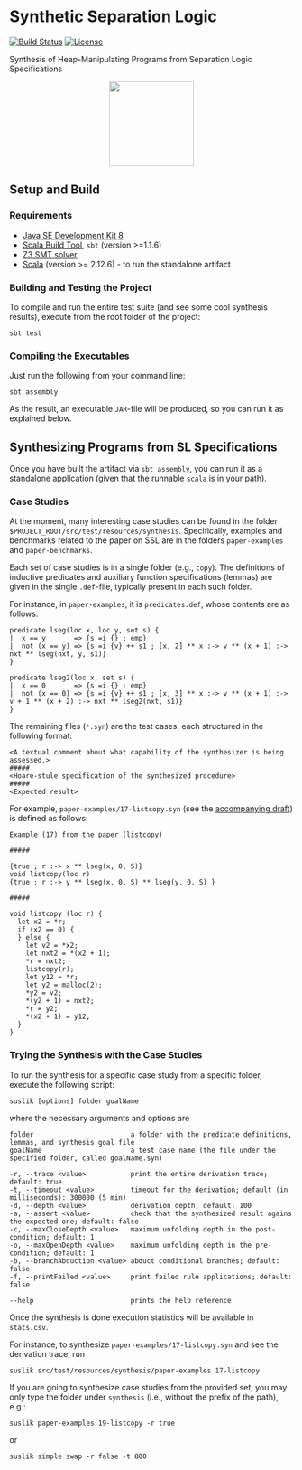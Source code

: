 # Synthetic Separation Logic

[![Build Status](https://travis-ci.org/TyGuS/suslik.svg?branch=master)](https://travis-ci.org/TyGuS/suslik)
[![License](https://img.shields.io/badge/License-BSD%202--Clause-orange.svg)](https://raw.githubusercontent.com/TyGuS/suslik/master/LICENSE)

Synthesis of Heap-Manipulating Programs from Separation Logic
Specifications

<p align="center">
  <img src="https://github.com/TyGuS/suslik/blob/master/misc/suslik-logo.png" width="150" height="150">
</p>


## Setup and Build

### Requirements 

* [Java SE Development Kit 8](http://www.oracle.com/technetwork/java/javase/downloads/jdk8-downloads-2133151.html)
* [Scala Build Tool](https://www.scala-sbt.org/), `sbt` (version >=1.1.6)
* [Z3 SMT solver](https://github.com/Z3Prover/z3)
* [Scala](https://www.scala-lang.org/download/) (version >= 2.12.6) - to run the standalone artifact

### Building and Testing the Project

To compile and run the entire test suite (and see some cool synthesis results), execute from the root folder of the project:

```
sbt test
```

### Compiling the Executables

Just run the following from your command line: 

```
sbt assembly
```

As the result, an executable `JAR`-file will be produced, so you can run it as explained below.

## Synthesizing Programs from SL Specifications

Once you have built the artifact via `sbt assembly`, you can run 
it as a standalone application (given that the runnable `scala` is in your path).

### Case Studies

At the moment, many interesting case studies can be found in the folder
`$PROJECT_ROOT/src/test/resources/synthesis`. Specifically, examples
and benchmarks related to the paper on SSL  are in the folders
`paper-examples` and `paper-benchmarks`.

Each set of case studies is in a single folder (e.g., `copy`). The definitions
of inductive predicates and auxiliary function specifications (lemmas) are given
in the single `.def`-file, typically present in each such folder.

For instance, in `paper-examples`, it is `predicates.def`, whose contents are as follows:

```
predicate lseg(loc x, loc y, set s) {
|  x == y       => {s =i {} ; emp}
|  not (x == y) => {s =i {v} ++ s1 ; [x, 2] ** x :-> v ** (x + 1) :-> nxt ** lseg(nxt, y, s1)}
}

predicate lseg2(loc x, set s) {
|  x == 0       => {s =i {} ; emp}
|  not (x == 0) => {s =i {v} ++ s1 ; [x, 3] ** x :-> v ** (x + 1) :-> v + 1 ** (x + 2) :-> nxt ** lseg2(nxt, s1)}
}
```

The remaining files (`*.syn`) are the test cases, each
structured in the following format:

```
<A textual comment about what capability of the synthesizer is being assessed.>
#####
<Hoare-stule specification of the synthesized procedure>
#####
<Expected result>
```

For example, `paper-examples/17-listcopy.syn` (see the [accompanying draft](https://arxiv.org/pdf/1807.07022.pdf)) is defined as follows:

```
Example (17) from the paper (listcopy)

#####

{true ; r :-> x ** lseg(x, 0, S)}
void listcopy(loc r)
{true ; r :-> y ** lseg(x, 0, S) ** lseg(y, 0, S) }

#####

void listcopy (loc r) {
  let x2 = *r;
  if (x2 == 0) {
  } else {
    let v2 = *x2;
    let nxt2 = *(x2 + 1);
    *r = nxt2;
    listcopy(r);
    let y12 = *r;
    let y2 = malloc(2);
    *y2 = v2;
    *(y2 + 1) = nxt2;
    *r = y2;
    *(x2 + 1) = y12;
  }
}
```

### Trying the Synthesis with the Case Studies

To run the synthesis for a specific case study from a specific folder,
execute the following script:

```
suslik [options] folder goalName
```
where the necessary arguments and options are

```
folder                        a folder with the predicate definitions, lemmas, and synthesis goal file
goalName                      a test case name (the file under the specified folder, called goalName.syn)

-r, --trace <value>           print the entire derivation trace; default: true
-t, --timeout <value>         timeout for the derivation; default (in milliseconds): 300000 (5 min)
-d, --depth <value>           derivation depth; default: 100
-a, --assert <value>          check that the synthesized result agains the expected one; default: false
-c, --maxCloseDepth <value>   maximum unfolding depth in the post-condition; default: 1
-o, --maxOpenDepth <value>    maximum unfolding depth in the pre-condition; default: 1
-b, --branchAbduction <value> abduct conditional branches; default: false
-f, --printFailed <value>     print failed rule applications; default: false

--help                        prints the help reference
```

Once the synthesis is done execution statistics will be available in `stats.csv`.

For instance, to synthesize `paper-examples/17-listcopy.syn` and see the derivation trace, run

```
suslik src/test/resources/synthesis/paper-examples 17-listcopy
```

If you are going to synthesize case studies from the provided set, you may only type the folder under 
`synthesis` (i.e., without the prefix of the path), e.g.:

```
suslik paper-examples 19-listcopy -r true
```

or 

```
suslik simple swap -r false -t 800
```
 
